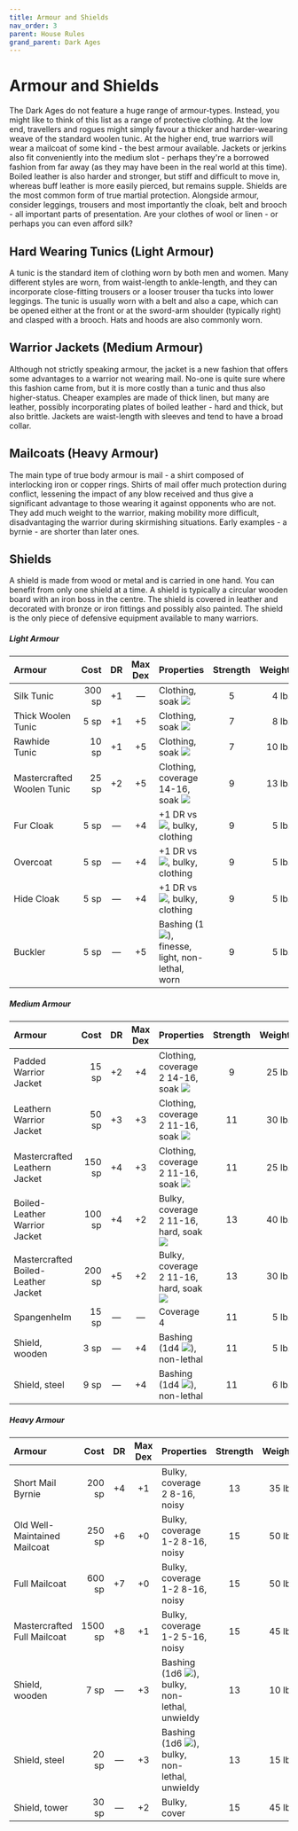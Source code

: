 ```yaml
---
title: Armour and Shields
nav_order: 3
parent: House Rules
grand_parent: Dark Ages
---
```


# Armour and Shields
The Dark Ages do not feature a huge range of armour-types. Instead, you might like to think of this list as a range of protective clothing. At the low end, travellers and rogues might simply favour a thicker and harder-wearing weave of the standard woolen tunic. At the higher end, true warriors will wear a mailcoat of some kind - the best armour available. Jackets or jerkins also fit conveniently into the medium slot - perhaps they're a borrowed fashion from far away (as they may have been in the real world at this time). Boiled leather is also harder and stronger, but stiff and difficult to move in, whereas buff leather is more easily pierced, but remains supple. Shields are the most common form of true martial protection. Alongside armour, consider leggings, trousers and most importantly the cloak, belt and brooch - all important parts of presentation. Are your clothes of wool or linen - or perhaps you can even afford silk?

## Hard Wearing Tunics (Light Armour)
A tunic is the standard item of clothing worn by both men and women. Many different styles are worn, from waist-length to ankle-length, and they can incorporate close-fitting trousers or a looser trouser tha tucks into lower leggings. The tunic is usually worn with a belt and also a cape, which can be opened either at the front or at the sword-arm shoulder (typically right) and clasped with a brooch. Hats and hoods are also commonly worn.

## Warrior Jackets (Medium Armour)
Although not strictly speaking armour, the jacket is a new fashion that offers some advantages to a warrior not wearing mail. No-one is quite sure where this fashion came from, but it is more costly than a tunic and thus also higher-status. Cheaper examples are made of thick linen, but many are leather, possibly incorporating plates of boiled leather - hard and thick, but also brittle. Jackets are waist-length with sleeves and tend to have a broad collar.

## Mailcoats (Heavy Armour)
The main type of true body armour is mail - a shirt composed of interlocking iron or copper rings. Shirts of mail offer much protection during conflict, lessening the impact of any blow received and thus give a significant advantage to those wearing it against opponents who are not. They add much weight to the warrior, making mobility more difficult, disadvantaging the warrior during skirmishing situations. Early examples - a byrnie - are shorter than later ones.

## Shields
A shield is made from wood or metal and is carried in one hand. You can benefit from only one shield at a time. A shield is typically a circular wooden board with an iron boss in the centre. The shield is covered in leather and decorated with bronze or iron fittings and possibly also painted. The shield is the only piece of defensive equipment available to many warriors.

##### Light Armour

| Armour | Cost | DR | Max Dex | Properties | Strength | Weight |
|:-------|-----:|:--:|:-------:|:-----------|:--------:|-------:|
| Silk Tunic | 300 sp | +1 | — | Clothing, soak <img src="https://img.icons8.com/ios/12/FFFFFF/archer-filled.png"> | 5 | 4 lb. |
| Thick Woolen Tunic | 5 sp | +1 | +5 | Clothing, soak <img src="https://img.icons8.com/ios-glyphs/12/FFFFFF/thor-hammer.png"> | 7 | 8 lb. |
| Rawhide Tunic | 10 sp | +1 | +5 | Clothing, soak <img src="https://img.icons8.com/ios/12/FFFFFF/sword-filled.png"> | 7 | 10 lb. |
| Mastercrafted Woolen Tunic | 25 sp | +2 | +5 | Clothing, coverage 14-16, soak <img src="https://img.icons8.com/ios-glyphs/12/FFFFFF/thor-hammer.png"> | 9 | 13 lb. |
| Fur Cloak | 5 sp | — | +4 | +1 DR vs <img src="https://img.icons8.com/ios-glyphs/12/FFFFFF/thor-hammer.png">, bulky, clothing | 9 | 5 lb. |
| Overcoat | 5 sp | — | +4 | +1 DR vs <img src="https://img.icons8.com/ios/12/FFFFFF/archer-filled.png">, bulky, clothing | 9 | 5 lb. |
| Hide Cloak | 5 sp | — | +4 | +1 DR vs <img src="https://img.icons8.com/ios/12/FFFFFF/sword-filled.png">, bulky, clothing | 9 | 5 lb. |
| Buckler | 5 sp | — | +5 | Bashing (1<img src="https://img.icons8.com/ios-glyphs/12/FFFFFF/thor-hammer.png">), finesse, light, non-lethal, worn | 9 | 5 lb. |

##### Medium Armour

| Armour | Cost | DR | Max Dex | Properties | Strength | Weight |
|:-------|-----:|:--:|:-------:|:-----------|:--------:|-------:|
| Padded Warrior Jacket | 15 sp | +2 | +4 | Clothing, coverage 2 14-16, soak <img src="https://img.icons8.com/ios-glyphs/12/FFFFFF/thor-hammer.png"> | 9 | 25 lb. |
| Leathern Warrior Jacket | 50 sp | +3 | +3 | Clothing, coverage 2 11-16, soak <img src="https://img.icons8.com/ios/12/FFFFFF/sword-filled.png"> | 11 | 30 lb. |
| Mastercrafted Leathern Jacket | 150 sp | +4 | +3 | Clothing, coverage 2 11-16, soak <img src="https://img.icons8.com/ios/12/FFFFFF/sword-filled.png"> | 11 | 25 lb. |
| Boiled-Leather Warrior Jacket | 100 sp | +4 | +2 | Bulky, coverage 2 11-16, hard, soak <img src="https://img.icons8.com/ios/12/FFFFFF/archer-filled.png"> | 13 | 40 lb. |
| Mastercrafted Boiled-Leather Jacket | 200 sp | +5 | +2 | Bulky, coverage 2 11-16, hard, soak <img src="https://img.icons8.com/ios/12/FFFFFF/archer-filled.png"> | 13 | 30 lb. |
| Spangenhelm | 15 sp | — | — | Coverage 4 | 11 | 5 lb. |
| Shield, wooden | 3 sp | — | +4 | Bashing (1d4 <img src="https://img.icons8.com/ios-glyphs/12/FFFFFF/thor-hammer.png">), non-lethal | 11 | 5 lb. |
| Shield, steel | 9 sp | — | +4 | Bashing (1d4 <img src="https://img.icons8.com/ios-glyphs/12/FFFFFF/thor-hammer.png">), non-lethal | 11 | 6 lb. |

##### Heavy Armour

| Armour | Cost | DR | Max Dex | Properties | Strength | Weight |
|:-------|-----:|:--:|:-------:|:-----------|:--------:|-------:|
| Short Mail Byrnie | 200 sp | +4 | +1 | Bulky, coverage 2 8-16, noisy | 13 | 35 lb. |
| Old Well-Maintained Mailcoat | 250 sp | +6 | +0 | Bulky, coverage 1-2 8-16, noisy | 15 | 50 lb. |
| Full Mailcoat | 600 sp | +7 | +0 | Bulky, coverage 1-2 8-16, noisy | 15 | 50 lb. |
| Mastercrafted Full Mailcoat | 1500 sp | +8 | +1 | Bulky, coverage 1-2 5-16, noisy | 15 | 45 lb. |
| Shield, wooden | 7 sp | — | +3 | Bashing (1d6 <img src="https://img.icons8.com/ios-glyphs/12/FFFFFF/thor-hammer.png">), bulky, non-lethal, unwieldy | 13 | 10 lb. |
| Shield, steel | 20 sp | — | +3 | Bashing (1d6 <img src="https://img.icons8.com/ios-glyphs/12/FFFFFF/thor-hammer.png">), bulky, non-lethal, unwieldy | 13 | 15 lb. |
| Shield, tower | 30 sp | — | +2 | Bulky, cover | 15 | 45 lb. |
